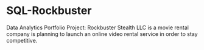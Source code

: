# SQL-Rockbuster
Data Analytics Portfolio Project: Rockbuster Stealth LLC is a movie rental company is planning to launch an online video rental service in order to stay competitive.

